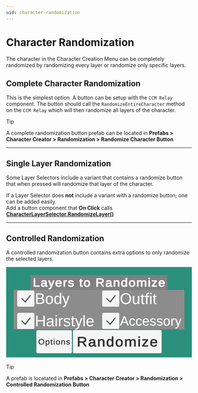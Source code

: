 ```yaml
---
uid: character-randomization
---
```


# Character Randomization

The character in the Character Creation Menu can be completely randomized by randomizing every layer or randomize only specific layers. 

## Complete Character Randomization
This is the simplest option. A button can be setup with the `CCM Relay` component. The button should call the `RandomizeEntireCharacter` method on the `CCM Relay` which will then randomize all layers of the character.

> [!TIP]
> A complete randomization button prefab can be located in **Prefabs > Character Creator > Randomization > Randomize Character Button**
> 
---

## Single Layer Randomization
Some Layer Selectors include a variant that contains a randomize button that when pressed will randomize that layer of the character.

If a Layer Selector does **not** include a variant with a randomize button; one can be added easily.  
Add a button component that **On Click** calls **[CharacterLayerSelector.RandomizeLayer()](xref:BlazerTech.CharacterManagement.CharacterCreator.CharacterLayerSelector#BlazerTech_CharacterManagement_CharacterCreator_CharacterLayerSelector_RandomizeLayer)**

---

## Controlled Randomization
A controlled randomization button contains extra options to only randomize the selected layers.

![Controlled Randomization](/images/controlled-randomization-example.png)

> [!TIP]
> A prefab is locatated in **Prefabs > Character Creator > Randomization > Controlled Randomization Button**
